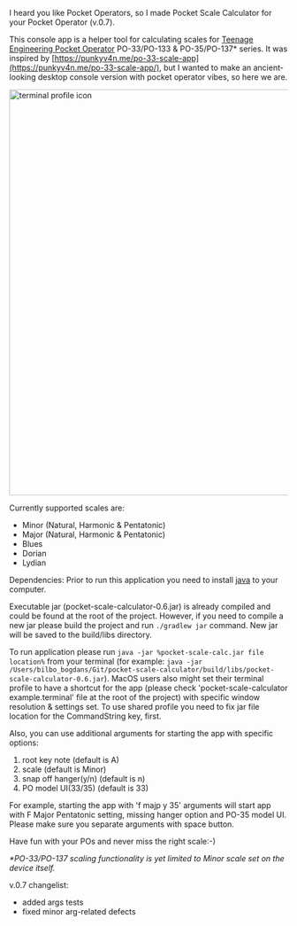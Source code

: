I heard you like Pocket Operators, so I made Pocket Scale Calculator for your Pocket Operator (v.0.7).

This console app is a helper tool for calculating scales
for [Teenage Engineering Pocket Operator](https://teenage.engineering/products/po) PO-33/PO-133 & PO-35/PO-137* series.
It was inspired by [https://punkyv4n.me/po-33-scale-app](https://punkyv4n.me/po-33-scale-app/), but I wanted to make an
ancient-looking desktop console version with pocket operator vibes, so here we are.

<img width="733" alt="terminal profile icon" src="https://user-images.githubusercontent.com/107914638/174764479-71575b0c-8d04-44ac-a7aa-f6825d45ce23.png">

Currently supported scales are:

* Minor (Natural, Harmonic & Pentatonic)
* Major (Natural, Harmonic & Pentatonic)
* Blues
* Dorian
* Lydian

Dependencies: Prior to run this application you need to
install [java](https://www.java.com/en/download/help/download_options.html) to your computer.

Executable jar (pocket-scale-calculator-0.6.jar) is already compiled and could be found at the root of the project.
However, if you need to compile a new jar please build the project and run `./gradlew jar` command. New jar will be
saved to the build/libs directory.

To run application please run `java -jar %pocket-scale-calc.jar file location%` from your terminal (for
example: `java -jar /Users/bilbo_bogdans/Git/pocket-scale-calculator/build/libs/pocket-scale-calculator-0.6.jar`).
MacOS users also might set their terminal profile to have a shortcut for the app (please check 'pocket-scale-calculator
example.terminal' file at the root of the project) with specific window resolution & settings set. To use shared profile
you need to fix jar file location for the CommandString key, first.

Also, you can use additional arguments for starting the app with specific options:

1. root key note (default is A)
2. scale (default is Minor)
3. snap off hanger(y/n) (default is n)
4. PO model UI(33/35) (default is 33)

For example, starting the app with 'f majp y 35' arguments will start app with F Major Pentatonic setting, missing
hanger option and PO-35 model UI. Please make sure you separate arguments with space button.

Have fun with your POs and never miss the right scale:-)

_*PO-33/PO-137 scaling functionality is yet limited to Minor scale set on the device itself._

v.0.7 changelist:

* added args tests
* fixed minor arg-related defects
